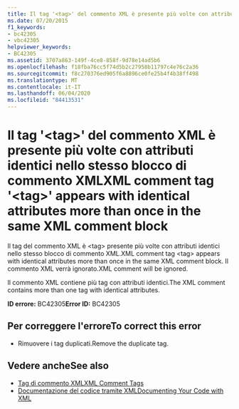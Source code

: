 ```yaml
---
title: Il tag '<tag>' del commento XML è presente più volte con attributi identici nello stesso blocco di commento XML
ms.date: 07/20/2015
f1_keywords:
- bc42305
- vbc42305
helpviewer_keywords:
- BC42305
ms.assetid: 3707a863-149f-4ce8-858f-9d78e14ad5b6
ms.openlocfilehash: f18fba76cc5f74d5b2c27958b11797c4e76c2a36
ms.sourcegitcommit: f8c270376ed905f6a8896ce0fe25b4f4b38ff498
ms.translationtype: MT
ms.contentlocale: it-IT
ms.lasthandoff: 06/04/2020
ms.locfileid: "84413531"
---
```

# <a name="xml-comment-tag-tag-appears-with-identical-attributes-more-than-once-in-the-same-xml-comment-block"></a><span data-ttu-id="5b098-102">Il tag '\<tag>' del commento XML è presente più volte con attributi identici nello stesso blocco di commento XML</span><span class="sxs-lookup"><span data-stu-id="5b098-102">XML comment tag '\<tag>' appears with identical attributes more than once in the same XML comment block</span></span>
<span data-ttu-id="5b098-103">Il tag del commento XML è \<tag> presente più volte con attributi identici nello stesso blocco di commento XML.</span><span class="sxs-lookup"><span data-stu-id="5b098-103">XML comment tag \<tag> appears with identical attributes more than once in the same XML comment block.</span></span> <span data-ttu-id="5b098-104">Il commento XML verrà ignorato.</span><span class="sxs-lookup"><span data-stu-id="5b098-104">XML comment will be ignored.</span></span>  
  
 <span data-ttu-id="5b098-105">Il commento XML contiene più tag con attributi identici.</span><span class="sxs-lookup"><span data-stu-id="5b098-105">The XML comment contains more than one tag with identical attributes.</span></span>  
  
 <span data-ttu-id="5b098-106">**ID errore:** BC42305</span><span class="sxs-lookup"><span data-stu-id="5b098-106">**Error ID:** BC42305</span></span>  
  
## <a name="to-correct-this-error"></a><span data-ttu-id="5b098-107">Per correggere l'errore</span><span class="sxs-lookup"><span data-stu-id="5b098-107">To correct this error</span></span>  
  
- <span data-ttu-id="5b098-108">Rimuovere i tag duplicati.</span><span class="sxs-lookup"><span data-stu-id="5b098-108">Remove the duplicate tag.</span></span>  
  
## <a name="see-also"></a><span data-ttu-id="5b098-109">Vedere anche</span><span class="sxs-lookup"><span data-stu-id="5b098-109">See also</span></span>

- [<span data-ttu-id="5b098-110">Tag di commento XML</span><span class="sxs-lookup"><span data-stu-id="5b098-110">XML Comment Tags</span></span>](../language-reference/xmldoc/index.md)
- [<span data-ttu-id="5b098-111">Documentazione del codice tramite XML</span><span class="sxs-lookup"><span data-stu-id="5b098-111">Documenting Your Code with XML</span></span>](../programming-guide/program-structure/documenting-your-code-with-xml.md)
